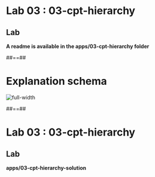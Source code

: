 <!-- .slide: class="exercice" -->

# Lab 03 : 03-cpt-hierarchy

## Lab<br>

<b>A readme is available in the apps/03-cpt-hierarchy folder</b>

<!-- .element: class="full-center" -->

##==##

 <!-- .slide: class="full-center" -->

# Explanation schema

![](assets/images/school/components/component_schema.png 'full-width')

##==##

 <!-- .slide: class="exercice full-center" -->

# Lab 03 : 03-cpt-hierarchy

## Lab

<b>apps/03-cpt-hierarchy-solution</b>
